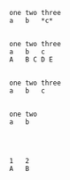 
	one	two	three
	a	b	*c*


	one	two	three
	a	b	c
	A	B C	D E


	one	two	three
	a	b	c


	one	two
	a	b




	1	2
	A	B

